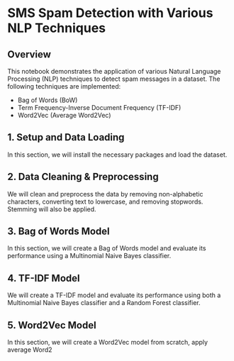 # SMS Spam Detection with Various NLP Techniques

## Overview
This notebook demonstrates the application of various Natural Language Processing (NLP) techniques to detect spam messages in a dataset. The following techniques are implemented:

- Bag of Words (BoW)
- Term Frequency-Inverse Document Frequency (TF-IDF)
- Word2Vec (Average Word2Vec)

## 1. Setup and Data Loading

In this section, we will install the necessary packages and load the dataset.

## 2. Data Cleaning & Preprocessing

We will clean and preprocess the data by removing non-alphabetic characters, converting text to lowercase, and removing stopwords. Stemming will also be applied.

## 3. Bag of Words Model

In this section, we will create a Bag of Words model and evaluate its performance using a Multinomial Naive Bayes classifier.

## 4. TF-IDF Model

We will create a TF-IDF model and evaluate its performance using both a Multinomial Naive Bayes classifier and a Random Forest classifier.

## 5. Word2Vec Model

In this section, we will create a Word2Vec model from scratch, apply average Word2

